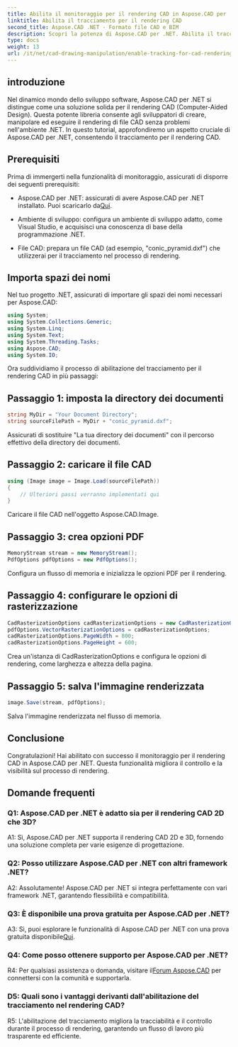 ```yaml
---
title: Abilita il monitoraggio per il rendering CAD in Aspose.CAD per .NET
linktitle: Abilita il tracciamento per il rendering CAD
second_title: Aspose.CAD .NET - Formato file CAD e BIM
description: Scopri la potenza di Aspose.CAD per .NET. Abilita il tracciamento per il rendering CAD senza problemi. Segui la nostra guida passo passo per un maggiore controllo ed efficienza.
type: docs
weight: 13
url: /it/net/cad-drawing-manipulation/enable-tracking-for-cad-rendering/
---
```

## introduzione

Nel dinamico mondo dello sviluppo software, Aspose.CAD per .NET si distingue come una soluzione solida per il rendering CAD (Computer-Aided Design). Questa potente libreria consente agli sviluppatori di creare, manipolare ed eseguire il rendering di file CAD senza problemi nell'ambiente .NET. In questo tutorial, approfondiremo un aspetto cruciale di Aspose.CAD per .NET, consentendo il tracciamento per il rendering CAD.

## Prerequisiti

Prima di immergerti nella funzionalità di monitoraggio, assicurati di disporre dei seguenti prerequisiti:

-  Aspose.CAD per .NET: assicurati di avere Aspose.CAD per .NET installato. Puoi scaricarlo da[Qui](https://releases.aspose.com/cad/net/).

- Ambiente di sviluppo: configura un ambiente di sviluppo adatto, come Visual Studio, e acquisisci una conoscenza di base della programmazione .NET.

- File CAD: prepara un file CAD (ad esempio, "conic_pyramid.dxf") che utilizzerai per il tracciamento nel processo di rendering.

## Importa spazi dei nomi

Nel tuo progetto .NET, assicurati di importare gli spazi dei nomi necessari per Aspose.CAD:

```csharp
using System;
using System.Collections.Generic;
using System.Linq;
using System.Text;
using System.Threading.Tasks;
using Aspose.CAD;
using System.IO;
```

Ora suddividiamo il processo di abilitazione del tracciamento per il rendering CAD in più passaggi:

## Passaggio 1: imposta la directory dei documenti

```csharp
string MyDir = "Your Document Directory";
string sourceFilePath = MyDir + "conic_pyramid.dxf";
```

Assicurati di sostituire "La tua directory dei documenti" con il percorso effettivo della directory dei documenti.

## Passaggio 2: caricare il file CAD

```csharp
using (Image image = Image.Load(sourceFilePath))
{
    // Ulteriori passi verranno implementati qui
}
```

Caricare il file CAD nell'oggetto Aspose.CAD.Image.

## Passaggio 3: crea opzioni PDF

```csharp
MemoryStream stream = new MemoryStream();
PdfOptions pdfOptions = new PdfOptions();
```

Configura un flusso di memoria e inizializza le opzioni PDF per il rendering.

## Passaggio 4: configurare le opzioni di rasterizzazione

```csharp
CadRasterizationOptions cadRasterizationOptions = new CadRasterizationOptions();
pdfOptions.VectorRasterizationOptions = cadRasterizationOptions;
cadRasterizationOptions.PageWidth = 800;
cadRasterizationOptions.PageHeight = 600;
```

Crea un'istanza di CadRasterizationOptions e configura le opzioni di rendering, come larghezza e altezza della pagina.

## Passaggio 5: salva l'immagine renderizzata

```csharp
image.Save(stream, pdfOptions);
```

Salva l'immagine renderizzata nel flusso di memoria.

## Conclusione

Congratulazioni! Hai abilitato con successo il monitoraggio per il rendering CAD in Aspose.CAD per .NET. Questa funzionalità migliora il controllo e la visibilità sul processo di rendering.

## Domande frequenti

### Q1: Aspose.CAD per .NET è adatto sia per il rendering CAD 2D che 3D?

A1: Sì, Aspose.CAD per .NET supporta il rendering CAD 2D e 3D, fornendo una soluzione completa per varie esigenze di progettazione.

### Q2: Posso utilizzare Aspose.CAD per .NET con altri framework .NET?

A2: Assolutamente! Aspose.CAD per .NET si integra perfettamente con vari framework .NET, garantendo flessibilità e compatibilità.

### Q3: È disponibile una prova gratuita per Aspose.CAD per .NET?

 A3: Sì, puoi esplorare le funzionalità di Aspose.CAD per .NET con una prova gratuita disponibile[Qui](https://releases.aspose.com/).

### Q4: Come posso ottenere supporto per Aspose.CAD per .NET?

 R4: Per qualsiasi assistenza o domanda, visitare il[Forum Aspose.CAD](https://forum.aspose.com/c/cad/19) per connettersi con la comunità e supportarla.

### D5: Quali sono i vantaggi derivanti dall'abilitazione del tracciamento nel rendering CAD?

R5: L'abilitazione del tracciamento migliora la tracciabilità e il controllo durante il processo di rendering, garantendo un flusso di lavoro più trasparente ed efficiente.